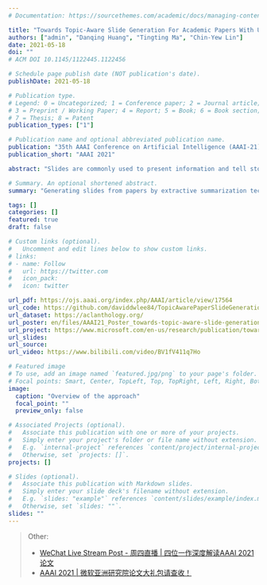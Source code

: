 ```yaml
---
# Documentation: https://sourcethemes.com/academic/docs/managing-content/

title: "Towards Topic-Aware Slide Generation For Academic Papers With Unsupervised Mutual Learning"
authors: ["admin", "Danqing Huang", "Tingting Ma", "Chin-Yew Lin"]
date: 2021-05-18
doi: ""
# ACM DOI 10.1145/1122445.1122456

# Schedule page publish date (NOT publication's date).
publishDate: 2021-05-18

# Publication type.
# Legend: 0 = Uncategorized; 1 = Conference paper; 2 = Journal article;
# 3 = Preprint / Working Paper; 4 = Report; 5 = Book; 6 = Book section;
# 7 = Thesis; 8 = Patent
publication_types: ["1"]

# Publication name and optional abbreviated publication name.
publication: "35th AAAI Conference on Artificial Intelligence (AAAI-21)"
publication_short: "AAAI 2021"

abstract: "Slides are commonly used to present information and tell stories. In academic and research communities, slides are typically used to summarize findings in accepted papers for presentation in meetings and conferences. These slides for academic papers usually contain common and essential topics such as major contributions, model design, experiment details and future work. In this paper, we aim to automatically generate slides for academic papers. We first conducted an in-depth analysis of how humans create slides. We then mined frequently used slide topics. Given a topic, our approach extracts relevant sentences in the paper to provide the draft slides. Due to the lack of labeling data, we integrate prior knowledge of ground truth sentences into a log-linear model to create an initial pseudo-target distribution. Two sentence extractors are learned collaboratively and bootstrap the performance of each other. Evaluation results on a labeled test set show that our model can extract more relevant sentences than baseline methods. Human evaluation also shows slides generated by our model can serve as a good basis for preparing the final presentations."

# Summary. An optional shortened abstract.
summary: "Generating slides from papers by extractive summarization techniques and unsupervised mutual learning to deal with data lacking issue."

tags: []
categories: []
featured: true
draft: false

# Custom links (optional).
#   Uncomment and edit lines below to show custom links.
# links:
# - name: Follow
#   url: https://twitter.com
#   icon_pack:
#   icon: twitter

url_pdf: https://ojs.aaai.org/index.php/AAAI/article/view/17564
url_code: https://github.com/daviddwlee84/TopicAwarePaperSlideGeneration
url_dataset: https://aclanthology.org/
url_poster: en/files/AAAI21_Poster_towards-topic-aware-slide-generation-for-academic-papers-with-unsupervised-mutual-learning.pdf
url_project: https://www.microsoft.com/en-us/research/publication/towards-topic-aware-slide-generation-for-academic-papers-with-unsupervised-mutual-learning/
url_slides:
url_source:
url_video: https://www.bilibili.com/video/BV1fV411q7Ho

# Featured image
# To use, add an image named `featured.jpg/png` to your page's folder. 
# Focal points: Smart, Center, TopLeft, Top, TopRight, Left, Right, BottomLeft, Bottom, BottomRight.
image:
  caption: "Overview of the approach"
  focal_point: ""
  preview_only: false

# Associated Projects (optional).
#   Associate this publication with one or more of your projects.
#   Simply enter your project's folder or file name without extension.
#   E.g. `internal-project` references `content/project/internal-project/index.md`.
#   Otherwise, set `projects: []`.
projects: []

# Slides (optional).
#   Associate this publication with Markdown slides.
#   Simply enter your slide deck's filename without extension.
#   E.g. `slides: "example"` references `content/slides/example/index.md`.
#   Otherwise, set `slides: ""`.
slides: ""
---
```


> Other:
>
> * [WeChat Live Stream Post - 周四直播 | 四位一作深度解读AAAI 2021论文](https://mp.weixin.qq.com/s?__biz=MzAwMTA3MzM4Nw%3D%3D&mid=2649460206&idx=2&sn=9be0c61cf94420aca8cf8d41eb7f6760&chksm=82c0646ab5b7ed7c2c9131c0f69d8148cec4fb854992cc75501c25443c3d9f8c2221bd6fcf58&fbclid=IwAR2t0qxIpe1ZJTd7-3SzvFv3vq5xExB5nEO9aQCI-l572ioCaPu7rErMm-M)
> * [AAAI 2021 | 微软亚洲研究院论文大礼包请查收！](https://www.msra.cn/zh-cn/news/features/aaai-2021)
